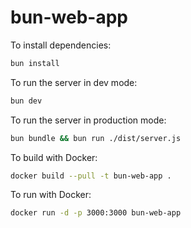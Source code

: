 # bun-web-app

To install dependencies:

```bash
bun install
```

To run the server in dev mode:

```bash
bun dev
```

To run the server in production mode:

```bash
bun bundle && bun run ./dist/server.js
```

To build with Docker:
``` bash
docker build --pull -t bun-web-app .
```

To run with Docker:
``` bash
docker run -d -p 3000:3000 bun-web-app
```